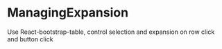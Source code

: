 # ManagingExpansion
Use React-bootstrap-table, control selection and expansion on row click and button click

